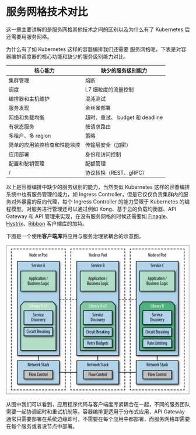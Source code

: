 # 服务网格技术对比

这一章主要讲解的是服务网格其他技术之间的区别以及为什么有了 Kubernetes 后还需要用服务网格。

为什么有了如 Kubernetes 这样的容器编排我们还需要 服务网格呢，下表是对容器编排调度器的核心功能和缺少的服务级别能力对比。

| 核心能力                     | 缺少的服务级别能力              |
| ---------------------------- | ------------------------------- |
| 集群管理                     | 熔断                            |
| 调度                         | L7 细粒度的流量控制             |
| 编排器和主机维护             | 混沌测试                        |
| 服务发现                     | 金丝雀部署                      |
| 网络和负载均衡               | 超时、重试、 budget 和 deadline |
| 有状态服务                   | 按请求路由                      |
| 多租户、多 region            | 策略                            |
| 简单的应用监控检查和性能监控 | 传输层安全（加密）              |
| 应用部署                     | 身份和访问控制                  |
| 配置和秘钥管理               | 配额管理                        |
| /                            | 协议转换（REST、gRPC）          |

以上是容器编排中缺少的服务级别的能力，当然类似 Kubernetes 这样的容器编排系统中也有服务管理的能力，如 Ingress Controller，但是它仅仅负责集群内的服务对外暴露的反向代理，每个 Ingress Controller 的能力受限于 Kubernetes 的编程模型。对服务进行管理还可以通过例如 Kong、基于云的负载均衡器、API Gateway 和 API 管理来实现，在没有服务网格的时候还需要如 [Finagle](https://finagle.github.io/blog/)、[Hystrix](https://github.com/Netflix/Hystrix)、[Ribbon](https://github.com/Netflix/ribbon) 客户端库的加持。

下图是一个使用**客户端库**将应用与服务治理紧耦合的示意图。

![客户端库](../images/006tNbRwly1fubnx0q9bpj30vq0pq465.jpg)

从图中我们可以看到，应用程序代码与客户端度库紧耦合在一起，不同的服务团队需要一起协调超时和重试机制等。容器编排更适用于分布式应用，API Gateway 通常只需要部署在系统边缘即可，不需要在每个应用中都部署，而服务网格却需要在每个服务或者说节点中部署。
